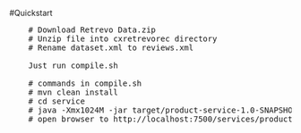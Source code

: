 #Quickstart

<pre>
    # Download Retrevo Data.zip
    # Unzip file into cxretrevorec directory
    # Rename dataset.xml to reviews.xml
 
    Just run compile.sh

    # commands in compile.sh
    # mvn clean install
    # cd service
    # java -Xmx1024M -jar target/product-service-1.0-SNAPSHOT.jar server service.yaml
    # open browser to http://localhost:7500/services/product/v1/
</pre>

